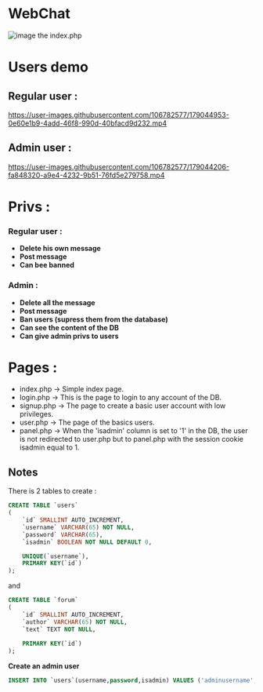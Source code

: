 # WebChat

![image](https://user-images.githubusercontent.com/106782577/179045660-c9d4dea8-d606-4086-8c22-aab2a0abbc97.png)
the index.php

# Users demo
## Regular user :

https://user-images.githubusercontent.com/106782577/179044953-0e60e1b9-4add-46f8-990d-40bfacd9d232.mp4


## Admin user :

https://user-images.githubusercontent.com/106782577/179044206-fa848320-a9e4-4232-9b51-76fd5e279758.mp4




# Privs :

### Regular user :

- **Delete his own message**  
- **Post message**      
- **Can bee banned**      

### Admin :

- **Delete all the message**   
- **Post message**   
- **Ban users (supress them from the database)**   
- **Can see the content of the DB**    
- **Can give admin privs to users**   


# Pages :

- index.php -> Simple index page.    
- login.php -> This is the page to login to any account of the DB.       
- signup.php -> The page to create a basic user account with low privileges.             
- user.php -> The page of the basics users.      
- panel.php -> When the 'isadmin' column is set to '1' in the DB, the user is not redirected to user.php but to panel.php with the session cookie isadmin equal to 1.   


## Notes

There is 2 tables to create :
```sql
CREATE TABLE `users`
(
    `id` SMALLINT AUTO_INCREMENT,  
    `username` VARCHAR(65) NOT NULL,  
    `password` VARCHAR(65),
    `isadmin` BOOLEAN NOT NULL DEFAULT 0,  

    UNIQUE(`username`),
    PRIMARY KEY(`id`)
);
```

and

```sql
CREATE TABLE `forum`
(
    `id` SMALLINT AUTO_INCREMENT,
    `author` VARCHAR(65) NOT NULL,
    `text` TEXT NOT NULL,
  
    PRIMARY KEY(`id`)
);
```

**Create an admin user**

```sql
INSERT INTO `users`(username,password,isadmin) VALUES ('adminusername','adminpassword',1);
```
